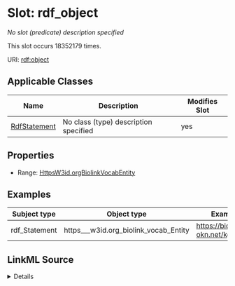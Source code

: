 

# Slot: rdf_object


_No slot (predicate) description specified_






This slot occurs 18352179 times.


URI: [rdf:object](http://www.w3.org/1999/02/22-rdf-syntax-ns#object)



<!-- no inheritance hierarchy -->





## Applicable Classes

| Name | Description | Modifies Slot |
| --- | --- | --- |
| [RdfStatement](../classes/RdfStatement.md) | No class (type) description specified |  yes  |







## Properties

* Range: [HttpsW3id.orgBiolinkVocabEntity](../classes/HttpsW3id.orgBiolinkVocabEntity.md)






## Examples

| Subject type | Object type | Example subject | Example object | Occurrences |
| --- | --- | --- | --- | --- |
| rdf_Statement | https___w3id.org_biolink_vocab_Entity | https://biohealthkg.proto-okn.net/kg/relationship/0 | http://linkedlifedata.com/resource/umls/id/C0250480 | 18352179 |




## LinkML Source

<details>

```yaml
name: rdf_object
annotations:
  count:
    tag: count
    value: 18352179
description: No slot (predicate) description specified
examples:
- object:
    example_object: http://linkedlifedata.com/resource/umls/id/C0250480
    example_object_type: https___w3id.org_biolink_vocab_Entity
    example_predicate: rdf:object
    example_subject: https://biohealthkg.proto-okn.net/kg/relationship/0
    example_subject_type: rdf_Statement
from_schema: biohealth
rank: 1000
slot_uri: rdf:object
alias: rdf_object
domain_of:
- rdf_Statement
range: https___w3id.org_biolink_vocab_Entity

```
</details>